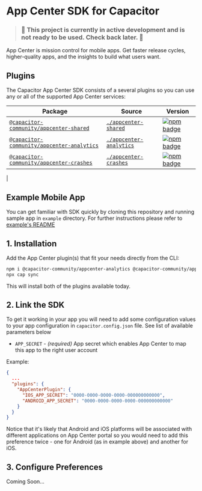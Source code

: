 # App Center SDK for Capacitor

> ### :rotating_light: This project is currently in active development and is not ready to be used. Check back later. :rotating_light:

App Center is mission control for mobile apps. Get faster release cycles, higher-quality apps, and the insights to build what users want.

## Plugins

The Capacitor App Center SDK consists of a several plugins so you can use any or all of the supported App Center services:

| Package | Source | Version |
| --- | --- | --- |
| [`@capacitor-community/appcenter-shared`](https://capacitorjs.com/docs/v3/apis/action-sheet) | [`./appcenter-shared`](./appcenter-shared) | [![npm badge](https://img.shields.io/npm/v/@capacitor-community/appcenter-shared?style=flat-square)](https://www.npmjs.com/package/@capacitor-community/appcenter-shared)
| [`@capacitor-community/appcenter-analytics`](https://capacitorjs.com/docs/v3/apis/appcenter-analytics) | [`./appcenter-analytics`](./appcenter-analytics) | [![npm badge](https://img.shields.io/npm/v/@capacitor-community/appcenter-analytics?style=flat-square)](https://www.npmjs.com/package/@capacitor-community/appcenter-analytics)
| [`@capacitor-community/appcenter-crashes`](https://capacitorjs.com/docs/v3/apis/appcenter-crashes) | [`./appcenter-crashes`](./appcenter-crashes) | [![npm badge](https://img.shields.io/npm/v/@capacitor-community/appcenter-crashes?style=flat-square)](https://www.npmjs.com/package/@capacitor-community/appcenter-crashes)
| 

## Example Mobile App

You can get familiar with SDK quickly by cloning this repository and running sample app in `example` directory. For further instructions please refer to [example's README](example/README.md)

## 1. Installation

Add the App Center plugin(s) that fit your needs directly from the CLI:

```bash
npm i @capacitor-community/appcenter-analytics @capacitor-community/appcenter-shared
npx cap sync
```

This will install both of the plugins available today.

## 2. Link the SDK

To get it working in your app you will need to add some configuration values to your app configuration in `capacitor.config.json` file. See list of available parameters below

- `APP_SECRET` - _(required)_ App secret which enables App Center to map this app to the right user account

Example:

```json
{
  ...
  "plugins": {
    "AppCenterPlugin": {
      "IOS_APP_SECRET": "0000-0000-0000-0000-000000000000",
      "ANDROID_APP_SECRET": "0000-0000-0000-0000-000000000000"
    }
  }
}
```

Notice that it's likely that Android and iOS platforms will be associated with different applications on App Center portal so you would need to add this preference twice - one for Android (as in example above) and another for iOS.

## 3. Configure Preferences
Coming Soon...